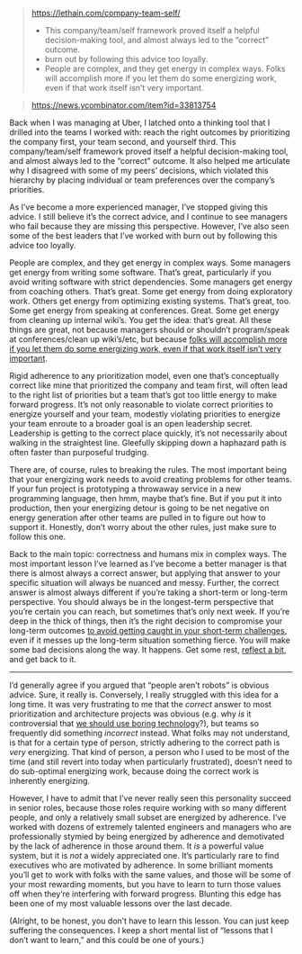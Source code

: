 
> https://lethain.com/company-team-self/
>
> - This company/team/self framework proved itself a helpful decision-making tool, and almost always led to the “correct” outcome.
> - burn out by following this advice too loyally.
> - People are complex, and they get energy in complex ways. Folks will accomplish more if you let them do some energizing work, even if that work itself isn’t very important.

> https://news.ycombinator.com/item?id=33813754

Back when I was managing at Uber, I latched onto a thinking tool that I drilled into the teams I worked with: reach the right outcomes by prioritizing the company first, your team second, and yourself third. This company/team/self framework proved itself a helpful decision-making tool, and almost always led to the “correct” outcome. It also helped me articulate why I disagreed with some of my peers’ decisions, which violated this hierarchy by placing individual or team preferences over the company’s priorities.

As I’ve become a more experienced manager, I’ve stopped giving this advice. I still believe it’s the correct advice, and I continue to see managers who fail because they are missing this perspective. However, I’ve also seen some of the best leaders that I’ve worked with burn out by following this advice too loyally.

People are complex, and they get energy in complex ways. Some managers get energy from writing some software. That’s great, particularly if you avoid writing software with strict dependencies. Some managers get energy from coaching others. That’s great. Some get energy from doing exploratory work. Others get energy from optimizing existing systems. That’s great, too. Some get energy from speaking at conferences. Great. Some get energy from cleaning up internal wiki’s. You get the idea: that’s great. All these things are great, not because managers should or shouldn’t program/speak at conferences/clean up wiki’s/etc, but because [folks will accomplish more if you let them do some energizing work, even if that work itself isn’t very important](https://lethain.com/time-and-energy/).

Rigid adherence to any prioritization model, even one that’s conceptually correct like mine that prioritized the company and team first, will often lead to the right list of priorities but a team that’s got too little energy to make forward progress. It’s not only reasonable to violate correct priorities to energize yourself and your team, modestly violating priorities to energize your team enroute to a broader goal is an open leadership secret. Leadership is getting to the correct place quickly, it’s not necessarily about walking in the straightest line. Gleefully skipping down a haphazard path is often faster than purposeful trudging.

There are, of course, rules to breaking the rules. The most important being that your energizing work needs to avoid creating problems for other teams. If your fun project is prototyping a throwaway service in a new programming language, then hmm, maybe that’s fine. But if you put it into production, then your energizing detour is going to be net negative on energy generation after other teams are pulled in to figure out how to support it. Honestly, don’t worry about the other rules, just make sure to follow this one.

Back to the main topic: correctness and humans mix in complex ways. The most important lesson I’ve learned as I’ve become a better manager is that there is almost always a correct answer, but applying that answer to your specific situation will always be nuanced and messy. Further, the correct answer is almost always different if you’re taking a short-term or long-term perspective. You should always be in the longest-term perspective that you’re certain you can reach, but sometimes that’s only next week. If you’re deep in the thick of things, then it’s the right decision to compromise your long-term outcomes [to avoid getting caught in your short-term challenges](https://lethain.com/iterative-elimination-tournaments/), even if it messes up the long-term situation something fierce. You will make some bad decisions along the way. It happens. Get some rest, [reflect a bit](https://lethain.com/learn-when-you-reflect/), and get back to it.

---

I’d generally agree if you argued that “people aren’t robots” is obvious advice. Sure, it really is. Conversely, I really struggled with this idea for a long time. It was very frustrating to me that the _correct_ answer to most prioritization and architecture projects was obvious (e.g. why _is_ it controversial that [we should use boring technology](https://mcfunley.com/choose-boring-technology)?), but teams so frequently did something _incorrect_ instead. What folks may not understand, is that for a certain type of person, strictly adhering to the correct path is _very_ energizing. That kind of person, a person who I used to be most of the time (and still revert into today when particularly frustrated), doesn’t need to do sub-optimal energizing work, because doing the correct work is inherently energizing.

However, I have to admit that I’ve never really seen this personality succeed in senior roles, because those roles require working with so many different people, and only a relatively small subset are energized by adherence. I’ve worked with dozens of extremely talented engineers and managers who are professionally stymied by being energized by adherence and demotivated by the lack of adherence in those around them. It _is_ a powerful value system, but it is _not_ a widely appreciated one. It’s particularly rare to find executives who are motivated by adherence. In some brilliant moments you’ll get to work with folks with the same values, and those will be some of your most rewarding moments, but you have to learn to turn those values off when they’re interfering with forward progress. Blunting this edge has been one of my most valuable lessons over the last decade.

(Alright, to be honest, you don’t have to learn this lesson. You can just keep suffering the consequences. I keep a short mental list of “lessons that I don’t want to learn,” and this could be one of yours.)
